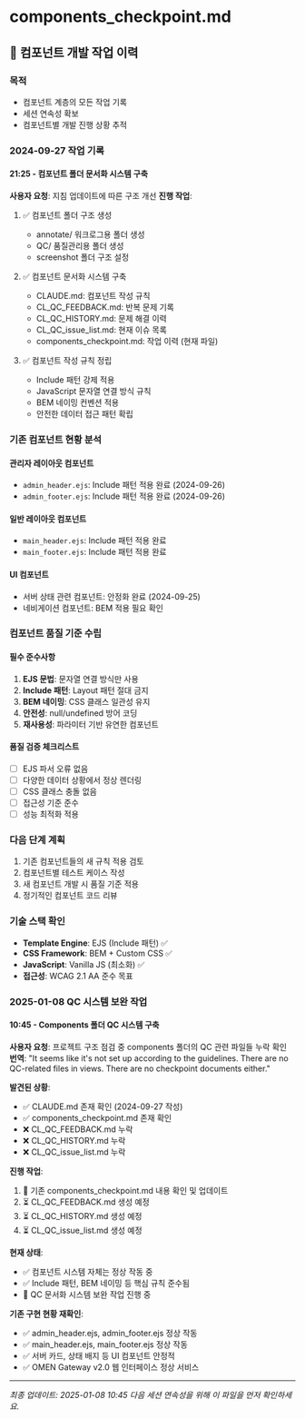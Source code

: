 # components_checkpoint.md

## 🧩 컴포넌트 개발 작업 이력

### 목적
- 컴포넌트 계층의 모든 작업 기록
- 세션 연속성 확보
- 컴포넌트별 개발 진행 상황 추적

### 2024-09-27 작업 기록

#### 21:25 - 컴포넌트 폴더 문서화 시스템 구축
**사용자 요청**: 지침 업데이트에 따른 구조 개선
**진행 작업**:

1. ✅ 컴포넌트 폴더 구조 생성
   - annotate/ 워크로그용 폴더 생성
   - QC/ 품질관리용 폴더 생성
   - screenshot 폴더 구조 설정

2. ✅ 컴포넌트 문서화 시스템 구축
   - CLAUDE.md: 컴포넌트 작성 규칙
   - CL_QC_FEEDBACK.md: 반복 문제 기록
   - CL_QC_HISTORY.md: 문제 해결 이력
   - CL_QC_issue_list.md: 현재 이슈 목록
   - components_checkpoint.md: 작업 이력 (현재 파일)

3. ✅ 컴포넌트 작성 규칙 정립
   - Include 패턴 강제 적용
   - JavaScript 문자열 연결 방식 규칙
   - BEM 네이밍 컨벤션 적용
   - 안전한 데이터 접근 패턴 확립

### 기존 컴포넌트 현황 분석

#### 관리자 레이아웃 컴포넌트
- `admin_header.ejs`: Include 패턴 적용 완료 (2024-09-26)
- `admin_footer.ejs`: Include 패턴 적용 완료 (2024-09-26)

#### 일반 레이아웃 컴포넌트
- `main_header.ejs`: Include 패턴 적용 완료
- `main_footer.ejs`: Include 패턴 적용 완료

#### UI 컴포넌트
- 서버 상태 관련 컴포넌트: 안정화 완료 (2024-09-25)
- 네비게이션 컴포넌트: BEM 적용 필요 확인

### 컴포넌트 품질 기준 수립

#### 필수 준수사항
1. **EJS 문법**: 문자열 연결 방식만 사용
2. **Include 패턴**: Layout 패턴 절대 금지
3. **BEM 네이밍**: CSS 클래스 일관성 유지
4. **안전성**: null/undefined 방어 코딩
5. **재사용성**: 파라미터 기반 유연한 컴포넌트

#### 품질 검증 체크리스트
- [ ] EJS 파서 오류 없음
- [ ] 다양한 데이터 상황에서 정상 렌더링
- [ ] CSS 클래스 충돌 없음
- [ ] 접근성 기준 준수
- [ ] 성능 최적화 적용

### 다음 단계 계획
1. 기존 컴포넌트들의 새 규칙 적용 검토
2. 컴포넌트별 테스트 케이스 작성
3. 새 컴포넌트 개발 시 품질 기준 적용
4. 정기적인 컴포넌트 코드 리뷰

### 기술 스택 확인
- **Template Engine**: EJS (Include 패턴) ✅
- **CSS Framework**: BEM + Custom CSS ✅
- **JavaScript**: Vanilla JS (최소화) ✅
- **접근성**: WCAG 2.1 AA 준수 목표

### 2025-01-08 QC 시스템 보완 작업

#### 10:45 - Components 폴더 QC 시스템 구축
**사용자 요청**: 프로젝트 구조 점검 중 components 폴더의 QC 관련 파일들 누락 확인
**번역**: "It seems like it's not set up according to the guidelines. There are no QC-related files in views. There are no checkpoint documents either."

**발견된 상황**:
- ✅ CLAUDE.md 존재 확인 (2024-09-27 작성)
- ✅ components_checkpoint.md 존재 확인
- ❌ CL_QC_FEEDBACK.md 누락
- ❌ CL_QC_HISTORY.md 누락
- ❌ CL_QC_issue_list.md 누락

**진행 작업**:
1. 🔄 기존 components_checkpoint.md 내용 확인 및 업데이트
2. ⏳ CL_QC_FEEDBACK.md 생성 예정
3. ⏳ CL_QC_HISTORY.md 생성 예정
4. ⏳ CL_QC_issue_list.md 생성 예정

**현재 상태**:
- ✅ 컴포넌트 시스템 자체는 정상 작동 중
- ✅ Include 패턴, BEM 네이밍 등 핵심 규칙 준수됨
- 🔄 QC 문서화 시스템 보완 작업 진행 중

**기존 구현 현황 재확인**:
- ✅ admin_header.ejs, admin_footer.ejs 정상 작동
- ✅ main_header.ejs, main_footer.ejs 정상 작동
- ✅ 서버 카드, 상태 배지 등 UI 컴포넌트 안정적
- ✅ OMEN Gateway v2.0 웹 인터페이스 정상 서비스

---
*최종 업데이트: 2025-01-08 10:45*
*다음 세션 연속성을 위해 이 파일을 먼저 확인하세요.*